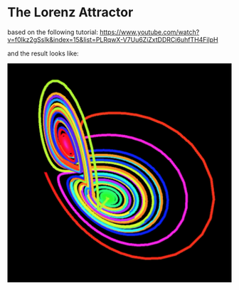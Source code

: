 # The Lorenz Attractor

based on the following tutorial: https://www.youtube.com/watch?v=f0lkz2gSsIk&index=15&list=PLRqwX-V7Uu6ZiZxtDDRCi6uhfTH4FilpH

and the result looks like:

<img src="./result.png">
